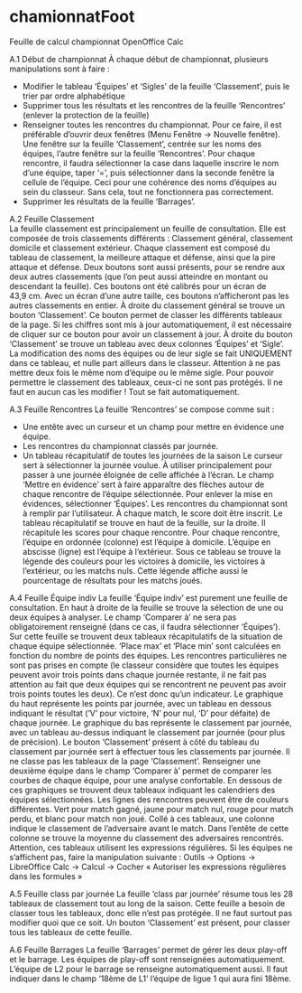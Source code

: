 # chamionnatFoot
Feuille de calcul championnat OpenOffice Calc

A.1 Début de championnat
	À chaque début de championnat, plusieurs manipulations sont à faire :
- Modifier le tableau ‘Équipes’ et ‘Sigles’ de la feuille ‘Classement’, puis le trier par ordre alphabétique
- Supprimer tous les résultats et les rencontres de la feuille ‘Rencontres’ (enlever la protection de la feuille)
- Renseigner toutes les rencontres du championnat. Pour ce faire, il est préférable d’ouvrir deux fenêtres (Menu Fenêtre → Nouvelle fenêtre). Une fenêtre sur la feuille ‘Classement’, centrée sur les noms des équipes, l’autre fenêtre sur la feuille ‘Rencontres’. Pour chaque rencontre, il faudra sélectionner la case dans laquelle inscrire le nom d’une équipe, taper ‘=’, puis sélectionner dans la seconde fenêtre la cellule de l’équipe. Ceci pour une cohérence des noms d’équipes au sein du classeur. Sans cela, tout ne fonctionnera pas correctement.
- Supprimer les résultats de la feuille ‘Barrages’.


A.2 Feuille Classement	
	La feuille classement est principalement un feuille de consultation. Elle est composée de trois classements différents : Classement général, classement domicile et classement extérieur. Chaque classement est composé du tableau de classement, la meilleure attaque et défense, ainsi que la pire attaque et défense. Deux boutons sont aussi présents, pour se rendre aux deux autres classements (que l’on peut aussi atteindre en montant ou descendant la feuille). Ces boutons ont été calibrés pour un écran de 43,9 cm. Avec un écran d’une autre taille, ces boutons n’afficheront pas les autres classements en entier.
	À droite du classement général se trouve un bouton ‘Classement’. Ce bouton permet de classer les différents tableaux de la page. Si les chiffres sont mis à jour automatiquement, il est nécessaire de cliquer sur ce bouton pour avoir un classement à jour.
	À droite du bouton ‘Classement’ se trouve un tableau avec deux colonnes ‘Équipes’ et ‘Sigle’. La modification des noms des équipes ou de leur sigle se fait UNIQUEMENT dans ce tableau, et nulle part ailleurs dans le classeur. Attention à ne pas mettre deux fois le même nom d’équipe ou le même sigle.
	Pour pouvoir permettre le classement des tableaux, ceux-ci ne sont pas protégés. Il ne faut en aucun cas les modifier ! Tout se fait automatiquement.


A.3 Feuille Rencontres
	La feuille ‘Rencontres’ se compose comme suit :
- Une entête avec un curseur et un champ pour mettre en évidence une équipe.
- Les rencontres du championnat classés par journée.
- Un tableau récapitulatif de toutes les journées de la saison
	Le curseur sert à sélectionner la journée voulue. À utiliser principalement pour passer à une journée éloignée de celle affichée à l’écran.
	Le champ ‘Mettre en évidence’ sert à faire apparaître des flèches autour de chaque rencontre de l’équipe sélectionnée. Pour enlever la mise en évidences, sélectionner ‘Équipes’.
	Les rencontres du championnat sont à remplir par l’utilisateur. À chaque match, le score doit être inscrit.
	Le tableau récapitulatif se trouve en haut de la feuille, sur la droite. Il récapitule les scores pour chaque rencontre. Pour chaque rencontre, l’équipe en ordonnée (colonne) est l’équipe à domicile. L’équipe en abscisse (ligne) est l’équipe à l’extérieur. Sous ce tableau se trouve la légende des couleurs pour les victoires à domicile, les victoires à l’extérieur, ou les matchs nuls. Cette légende affiche aussi le pourcentage de résultats pour les matchs joués.


A.4 Feuille Équipe indiv
	La feuille ‘Équipe indiv’ est purement une feuille de consultation. En haut à droite de la feuille se trouve la sélection de une ou deux équipes à analyser. Le champ ‘Comparer à’ ne sera pas obligatoirement renseigné (dans ce cas, il faudra sélectionner ‘Équipes’).
	Sur cette feuille se trouvent deux tableaux récapitulatifs de la situation de chaque équipe sélectionnée. ‘Place max’ et ‘Place min’ sont calculées en fonction du nombre de points des équipes. Les rencontres particulières ne sont pas prises en compte (le classeur considère que toutes les équipes peuvent avoir trois points dans chaque journée restante, il ne fait pas attention au fait que deux équipes qui se rencontrent ne peuvent pas avoir trois points toutes les deux). Ce n’est donc qu’un indicateur.
	Le graphique du haut représente les points par journée, avec un tableau en dessous indiquant le résultat (‘V’ pour victoire, ‘N’ pour nul, ‘D’ pour défaite) de chaque journée.
	Le graphique du bas représente le classement par journée, avec un tableau au-dessus indiquant le classement par journée (pour plus de précision).
	Le bouton ‘Classement’ présent à côté du tableau du classement par journée sert à effectuer tous les classements par journée. Il ne classe pas les tableaux de la page ‘Classement’.
	Renseigner une deuxième équipe dans le champ ‘Comparer à’ permet de comparer les courbes de chaque équipe, pour une analyse confortable.
	En dessous de ces graphiques se trouvent deux tableaux indiquant les calendriers des équipes sélectionnées. Les lignes des rencontres peuvent être de couleurs différentes. Vert pour match gagné, jaune pour match nul, rouge pour match perdu, et blanc pour match non joué. Collé à ces tableaux, une colonne indique le classement de l’adversaire avant le match. Dans l’entête de cette colonne se trouve la moyenne du classement des adversaires rencontrés. Attention, ces tableaux utilisent les expressions régulières. Si les équipes ne s’affichent pas, faire la manipulation suivante : Outils → Options → LibreOffice Calc → Calcul → Cocher « Autoriser les expressions régulières dans les formules »


A.5 Feuille class par journée
	La feuille ‘class par journée’ résume tous les 28 tableaux de classement tout au long de la saison. Cette feuille a besoin de classer tous les tableaux, donc elle n’est pas protégée. Il ne faut surtout pas modifier quoi que ce soit. Un bouton ‘Classement’ est présent, pour classer tous les tableaux de cette feuille.


A.6 Feuille Barrages
	La feuille ‘Barrages’ permet de gérer les deux play-off et le barrage. Les équipes de play-off sont renseignées automatiquement. L’équipe de L2 pour le barrage se renseigne automatiquement aussi. Il faut indiquer dans le champ ‘18ème de L1’ l’équipe de ligue 1 qui aura fini 18ème.
